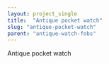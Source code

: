 ```yaml
---
layout: project_single
title:  "Antique pocket watch"
slug: "antique-pocket-watch"
parent: "antique-watch-fobs"
---
```

Antique pocket watch
